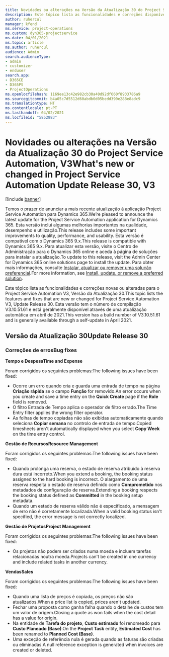 ```yaml
---
title: Novidades ou alterações na Versão da Atualização 30 do Project Service Automation, V3
description: Este tópico lista as funcionalidades e correções disponíveis no Project Service Automation V3, Versão da Atualização 30, V3.
author: ruhercul
manager: kfend
ms.service: project-operations
ms.custom: dyn365-projectservice
ms.date: 04/01/2021
ms.topic: article
ms.author: ruhercul
audience: Admin
search.audienceType:
- admin
- customizer
- enduser
search.app:
- D365CE
- D365PS
- ProjectOperations
ms.openlocfilehash: 1169ee13c42e982cb30a40d92df660f8933786a9
ms.sourcegitcommit: b4a05c7d5512d60abdb0d05bedd390e288e8adc9
ms.translationtype: HT
ms.contentlocale: pt-PT
ms.lasthandoff: 04/02/2021
ms.locfileid: "5852883"
---
```

# <a name="whats-new-or-changed-in-project-service-automation-update-release-30-v3"></a><span data-ttu-id="eb37f-103">Novidades ou alterações na Versão da Atualização 30 do Project Service Automation, V3</span><span class="sxs-lookup"><span data-stu-id="eb37f-103">What's new or changed in Project Service Automation Update Release 30, V3</span></span>

[!include [banner](../includes/psa-now-project-operations.md)]

<span data-ttu-id="eb37f-104">Temos o prazer de anunciar a mais recente atualização à aplicação Project Service Automation para Dynamics 365.</span><span class="sxs-lookup"><span data-stu-id="eb37f-104">We’re pleased to announce the latest update for the Project Service Automation application for Dynamics 365.</span></span> <span data-ttu-id="eb37f-105">Esta versão inclui algumas melhorias importantes na qualidade, desempenho e utilização.</span><span class="sxs-lookup"><span data-stu-id="eb37f-105">This release includes some important improvements to quality, performance, and usability.</span></span> <span data-ttu-id="eb37f-106">Esta versão é compatível com o Dynamics 365 9.x.</span><span class="sxs-lookup"><span data-stu-id="eb37f-106">This release is compatible with Dynamics 365 9.x.</span></span> <span data-ttu-id="eb37f-107">Para atualizar esta versão, visite o Centro de Administração para o Dynamics 365 online e aceda à página de soluções para instalar a atualização.</span><span class="sxs-lookup"><span data-stu-id="eb37f-107">To update to this release, visit the Admin Center for Dynamics 365 online solutions page to install the update.</span></span> <span data-ttu-id="eb37f-108">Para obter mais informações, consulte [Instalar, atualizar ou remover uma solução preferencial](https://docs.microsoft.com/power-platform/admin/install-remove-preferred-solution).</span><span class="sxs-lookup"><span data-stu-id="eb37f-108">For more information, see [Install, update, or remove a preferred solution](https://docs.microsoft.com/power-platform/admin/install-remove-preferred-solution).</span></span>

<span data-ttu-id="eb37f-109">Este tópico lista as funcionalidades e correções novas ou alteradas para o Project Service Automation V3, Versão da Atualização 30.</span><span class="sxs-lookup"><span data-stu-id="eb37f-109">This topic lists the features and fixes that are new or changed for Project Service Automation V3, Update Release 30.</span></span> <span data-ttu-id="eb37f-110">Esta versão tem o número de compilação V3.10.51.61 e está geralmente disponível através de uma atualização automática em abril de 2021.</span><span class="sxs-lookup"><span data-stu-id="eb37f-110">This version has a build number of V3.10.51.61 and is generally available through a self-update in April 2021.</span></span>

## <a name="update-release-30"></a><span data-ttu-id="eb37f-111">Versão da Atualização 30</span><span class="sxs-lookup"><span data-stu-id="eb37f-111">Update Release 30</span></span>

### <a name="bug-fixes"></a><span data-ttu-id="eb37f-112">Correções de erros</span><span class="sxs-lookup"><span data-stu-id="eb37f-112">Bug fixes</span></span>

<span data-ttu-id="eb37f-113">**Tempo e Despesa**</span><span class="sxs-lookup"><span data-stu-id="eb37f-113">**Time and Expense**</span></span>

<span data-ttu-id="eb37f-114">Foram corrigidos os seguintes problemas:</span><span class="sxs-lookup"><span data-stu-id="eb37f-114">The following issues have been fixed:</span></span>

- <span data-ttu-id="eb37f-115">Ocorre um erro quando cria e guarda uma entrada de tempo na página **Criação rápida** se o campo **Função** for removido.</span><span class="sxs-lookup"><span data-stu-id="eb37f-115">An error occurs when you create and save a time entry on the **Quick Create** page if the **Role** field is removed.</span></span>
- <span data-ttu-id="eb37f-116">O filtro Entrada de Tempo aplica o operador de filtro errado.</span><span class="sxs-lookup"><span data-stu-id="eb37f-116">The Time Entry filter applies the wrong filter operator.</span></span>
- <span data-ttu-id="eb37f-117">As folhas de tempo copiadas não são exibidas automaticamente quando seleciona **Copiar semana** no controlo de entrada de tempo.</span><span class="sxs-lookup"><span data-stu-id="eb37f-117">Copied timesheets aren't automatically displayed when you select **Copy Week** on the time entry control.</span></span>

<span data-ttu-id="eb37f-118">**Gestão de Recursos**</span><span class="sxs-lookup"><span data-stu-id="eb37f-118">**Resource Management**</span></span>

<span data-ttu-id="eb37f-119">Foram corrigidos os seguintes problemas:</span><span class="sxs-lookup"><span data-stu-id="eb37f-119">The following issues have been fixed:</span></span>

- <span data-ttu-id="eb37f-120">Quando prolonga uma reserva, o estado de reserva atribuído à reserva dura está incorreto.</span><span class="sxs-lookup"><span data-stu-id="eb37f-120">When you extend a booking, the booking status assigned to the hard booking is incorrect.</span></span> <span data-ttu-id="eb37f-121">O alargamento de uma reserva respeita o estado de reserva definido como **Comprometido** nos metadados de configuração de reserva.</span><span class="sxs-lookup"><span data-stu-id="eb37f-121">Extending a booking respects the booking status defined as **Committed** in the booking setup metadata.</span></span>
- <span data-ttu-id="eb37f-122">Quando um estado de reserva válido não é especificado, a mensagem de erro não é corretamente localizada.</span><span class="sxs-lookup"><span data-stu-id="eb37f-122">When a valid booking status isn't specified, the error message is not correctly localized.</span></span>

<span data-ttu-id="eb37f-123">**Gestão de Projetos**</span><span class="sxs-lookup"><span data-stu-id="eb37f-123">**Project Management**</span></span>

<span data-ttu-id="eb37f-124">Foram corrigidos os seguintes problemas:</span><span class="sxs-lookup"><span data-stu-id="eb37f-124">The following issues have been fixed:</span></span>

- <span data-ttu-id="eb37f-125">Os projetos não podem ser criados numa moeda e incluem tarefas relacionadas noutra moeda.</span><span class="sxs-lookup"><span data-stu-id="eb37f-125">Projects can't be created in one currency and include related tasks in another currency.</span></span>

<span data-ttu-id="eb37f-126">**Vendas**</span><span class="sxs-lookup"><span data-stu-id="eb37f-126">**Sales**</span></span>

<span data-ttu-id="eb37f-127">Foram corrigidos os seguintes problemas:</span><span class="sxs-lookup"><span data-stu-id="eb37f-127">The following issues have been fixed:</span></span>

- <span data-ttu-id="eb37f-128">Quando uma lista de preços é copiada, os preços não são atualizados.</span><span class="sxs-lookup"><span data-stu-id="eb37f-128">When a price list is copied, prices aren't updated.</span></span>
- <span data-ttu-id="eb37f-129">Fechar uma proposta como ganha falha quando o detalhe de custos tem um valor de origem.</span><span class="sxs-lookup"><span data-stu-id="eb37f-129">Closing a quote as won fails when the cost detail has a value for origin.</span></span>
- <span data-ttu-id="eb37f-130">Na entidade de **Tarefa do projeto**, **Custo estimado** foi renomeado para **Custo Planeado (Base)**.</span><span class="sxs-lookup"><span data-stu-id="eb37f-130">On the **Project Task** entity, **Estimated Cost** has been renamed to **Planned Cost (Base)**.</span></span>
- <span data-ttu-id="eb37f-131">Uma exceção de referência nula é gerada quando as faturas são criadas ou eliminadas.</span><span class="sxs-lookup"><span data-stu-id="eb37f-131">A null reference exception is generated when invoices are created or deleted.</span></span>
